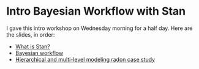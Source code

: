 # Intro Bayesian Workflow with Stan
I gave this intro workshop on Wednesday morning for a half day. Here are the
slides, in order:

* [What is Stan?](what_is_stan.html)
* [Bayesian workflow](bayesian_workflow_pre_sbc.pdf)
* [Hierarchical and multi-level modeling radon case study](radon.html)

